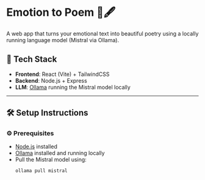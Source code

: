 # Emotion to Poem 🌸🖋️

A web app that turns your emotional text into beautiful poetry using a locally running language model (Mistral via Ollama).

## 🧠 Tech Stack
- **Frontend**: React (Vite) + TailwindCSS  
- **Backend**: Node.js + Express  
- **LLM**: [Ollama](https://ollama.com/) running the Mistral model locally

---

## 🛠️ Setup Instructions

### ⚙️ Prerequisites
- [Node.js](https://nodejs.org/) installed
- [Ollama](https://ollama.com/) installed and running locally
- Pull the Mistral model using:
  ```bash
  ollama pull mistral
